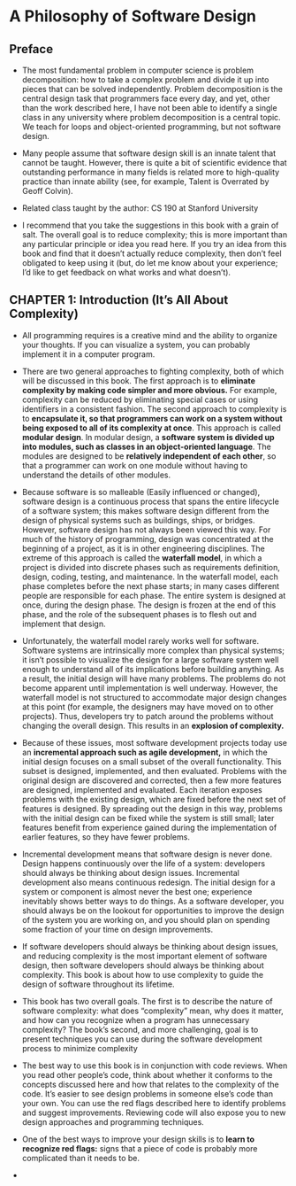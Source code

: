# A Philosophy of Software Design

## Preface

- The most fundamental problem in computer science is problem
decomposition: how to take a complex problem and divide it up into pieces that
can be solved independently. Problem decomposition is the central design task
that programmers face every day, and yet, other than the work described here, I
have not been able to identify a single class in any university where problem
decomposition is a central topic. We teach for loops and object-oriented
programming, but not software design.

- Many people assume that software design skill is an innate talent that cannot be taught.
However, there is quite a bit of scientific evidence that outstanding performance
in many fields is related more to high-quality practice than innate ability (see, for
example, Talent is Overrated by Geoff Colvin).

- Related class taught by the author: CS 190 at Stanford University

- I recommend that you take the suggestions in this book with a grain of salt.
The overall goal is to reduce complexity; this is more important than any
particular principle or idea you read here. If you try an idea from this book and
find that it doesn’t actually reduce complexity, then don’t feel obligated to keep
using it (but, do let me know about your experience; I’d like to get feedback on
what works and what doesn’t).

## CHAPTER 1: Introduction (It’s All About Complexity)

- All programming requires
is a creative mind and the ability to organize your thoughts. If you can visualize a
system, you can probably implement it in a computer program.

- There are two general approaches to fighting complexity, both of which will
be discussed in this book. The first approach is to **eliminate complexity by
making code simpler and more obvious.** For example, complexity can be reduced
by eliminating special cases or using identifiers in a consistent fashion.
The second approach to complexity is to **encapsulate it, so that programmers
can work on a system without being exposed to all of its complexity at once**. This
approach is called **modular design**. In modular design, a **software system is
divided up into modules, such as classes in an object-oriented language**. The
modules are designed to be **relatively independent of each other**, so that a
programmer can work on one module without having to understand the details of
other modules.

- Because software is so malleable (Easily influenced or changed), software design is a continuous process
that spans the entire lifecycle of a software system; this makes software design
different from the design of physical systems such as buildings, ships, or bridges.
However, software design has not always been viewed this way. For much of the
history of programming, design was concentrated at the beginning of a project,
as it is in other engineering disciplines. The extreme of this approach is called
the **waterfall model**, in which a project is divided into discrete phases such as
requirements definition, design, coding, testing, and maintenance. In the
waterfall model, each phase completes before the next phase starts; in many
cases different people are responsible for each phase. The entire system is
designed at once, during the design phase. The design is frozen at the end of this
phase, and the role of the subsequent phases is to flesh out and implement that
design.

- Unfortunately, the waterfall model rarely works well for software. Software
systems are intrinsically more complex than physical systems; it isn’t possible to
visualize the design for a large software system well enough to understand all of
its implications before building anything. As a result, the initial design will have
many problems. The problems do not become apparent until implementation is
well underway. However, the waterfall model is not structured to accommodate
major design changes at this point (for example, the designers may have moved
on to other projects). Thus, developers try to patch around the problems without
changing the overall design. This results in an **explosion of complexity.**

- Because of these issues, most software development projects today use an
**incremental approach such as agile development,** in which the initial design
focuses on a small subset of the overall functionality. This subset is designed,
implemented, and then evaluated. Problems with the original design are
discovered and corrected, then a few more features are designed, implemented
and evaluated. Each iteration exposes problems with the existing design, which
are fixed before the next set of features is designed. By spreading out the design
in this way, problems with the initial design can be fixed while the system is still
small; later features benefit from experience gained during the implementation of
earlier features, so they have fewer problems.

- Incremental development means that software design is never done. Design
happens continuously over the life of a system: developers should always be
thinking about design issues. Incremental development also means continuous
redesign. The initial design for a system or component is almost never the best
one; experience inevitably shows better ways to do things. As a software
developer, you should always be on the lookout for opportunities to improve the
design of the system you are working on, and you should plan on spending some
fraction of your time on design improvements.

- If software developers should always be thinking about design issues, and
reducing complexity is the most important element of software design, then
software developers should always be thinking about complexity. This book is
about how to use complexity to guide the design of software throughout its
lifetime.

- This book has two overall goals. The first is to describe the nature of
software complexity: what does “complexity” mean, why does it matter, and how
can you recognize when a program has unnecessary complexity? The book’s
second, and more challenging, goal is to present techniques you can use during
the software development process to minimize complexity

- The best way to use this book is in conjunction with code reviews. When you
read other people’s code, think about whether it conforms to the concepts
discussed here and how that relates to the complexity of the code. It’s easier to
see design problems in someone else’s code than your own. You can use the red
flags described here to identify problems and suggest improvements. Reviewing
code will also expose you to new design approaches and programming
techniques.

- One of the best ways to improve your design skills is to **learn to recognize red
flags:** signs that a piece of code is probably more complicated than it needs to be.

- 
